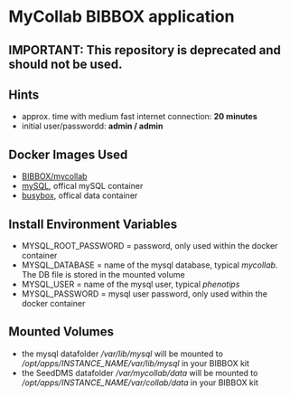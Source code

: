 # MyCollab BIBBOX application
## IMPORTANT: This repository is deprecated and should not be used.
## Hints
* approx. time with medium fast internet connection: **20 minutes**
* initial user/passwordd: **admin / admin**


## Docker Images Used
 * [BIBBOX/mycollab](https://hub.docker.com/r/bibbox/mycollab/) 
 * [mySQL](https://hub.docker.com/_/mysql/), offical mySQL container
 * [busybox](https://hub.docker.com/_/busybox/), offical data container
 
## Install Environment Variables
  *	MYSQL_ROOT_PASSWORD = password, only used within the docker container
  * MYSQL_DATABASE = name of the mysql database, typical *mycollab*. The DB file is stored in the mounted volume
  * MYSQL_USER = name of the mysql user, typical *phenotips*
  * MYSQL_PASSWORD = mysql user password, only used within the docker container

## Mounted Volumes

* the mysql datafolder _/var/lib/mysql_ will be mounted to _/opt/apps/INSTANCE_NAME/var/lib/mysql_ in your BIBBOX kit 
* the SeedDMS datafolder _/var/mycollab/data_ will be mounted to _/opt/apps/INSTANCE_NAME/var/collab/data_ in your BIBBOX kit 
